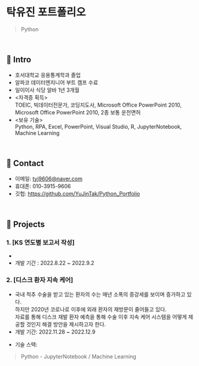# 탁유진 포트폴리오
>Python

</br>

## :pushpin: Intro
- 호서대학교 응용통계학과 졸업
- 알파코 데이터엔지니어 부트 캠프 수료
- 일이이사 식당 알바 1년 3개월
- <자격증 획득>     
TOEIC, 빅데이터전문가, 코딩지도사, Microsoft Office PowerPoint 2010, Microsoft Office PowerPoint 2010, 2종 보통 운전면허
- <보유 기술>    
Python, RPA, Excel, PowerPoint, Visual Studio, R, JupyterNotebook, Machine Learning


</br>

## :pushpin: Contact
- 이메일: tyj9606@naver.com
- 휴대폰: 010-3915-9606
- 깃헙: https://github.com/YuJinTak/Python_Portfolio

</br>

## :pushpin: Projects
### 1. [KS 연도별 보고서 작성]
- 
- 개발 기간 : 2022.8.22 ~ 2022.9.2


### 2. [디스크 환자 지속 케어]
- 국내 척추 수술을 받고 있는 환자의 수는 매년 소폭의 증강세를 보이며 증가하고 있다.   
하지만 2020년 코로나로 이후에 외래 환자의 재방문이 줄어들고 있다.     
자료를 통해 디스크 재발 환자 예측을 통해 수술 이후 지속 케어 시스템을 어떻게 제공할 것인지 해결 방안을 제시하고자 한다.    
- 개발 기간: 2022.11.28 ~ 2022.12.9  
>  
- 기술 스택:  
>Python - JupyterNotebook / Machine Learning
>  
